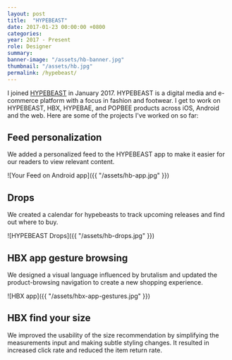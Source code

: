 ```yaml
---
layout: post
title:  "HYPEBEAST"
date: 2017-01-23 00:00:00 +0800
categories:
year: 2017 - Present
role: Designer
summary:
banner-image: "/assets/hb-banner.jpg"
thumbnail: "/assets/hb.jpg"
permalink: /hypebeast/
---
```


I joined <a href="https://hypebeast.com" target="_blank">HYPEBEAST</a> in January 2017. HYPEBEAST is a digital media and e-commerce platform with a focus in fashion and footwear. I get to work on HYPEBEAST, HBX, HYPEBAE, and POPBEE products across iOS, Android and the web. Here are some of the projects I've worked on so far:

## Feed personalization

We added a personalized feed to the HYPEBEAST app to make it easier for our readers to view relevant content.

![Your Feed on Android app]({{ "/assets/hb-app.jpg" }})

## Drops

We created a calendar for hypebeasts to track upcoming releases and find out where to buy.

![HYPEBEAST Drops]({{ "/assets/hb-drops.jpg" }})

## HBX app gesture browsing

We designed a visual language influenced by brutalism and updated the product-browsing navigation to create a new shopping experience.

![HBX app]({{ "/assets/hbx-app-gestures.jpg" }})

## HBX find your size

We improved the usability of the size recommendation by simplifying the measurements input and making subtle styling changes. It resulted in increased click rate and reduced the item return rate. 